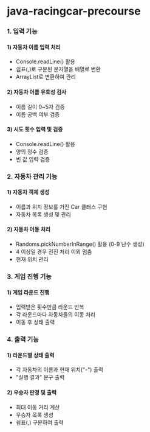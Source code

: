 # java-racingcar-precourse

### 1. 입력 기능
#### 1) 자동차 이름 입력 처리
- Console.readLine() 활용
- 쉼표(,)로 구분된 문자열을 배열로 변환
- ArrayList로 변환하여 관리


#### 2) 자동차 이름 유효성 검사
- 이름 길이 0~5자 검증
- 이름 공백 여부 검증

#### 3) 시도 횟수 입력 및 검증
- Console.readLine() 활용
- 양의 정수 검증
- 빈 값 입력 검증

### 2. 자동차 관리 기능
#### 1) 자동차 객체 생성
- 이름과 위치 정보를 가진 Car 클래스 구현
- 자동차 목록 생성 및 관리

#### 2) 자동차 이동 처리
- Randoms.pickNumberInRange() 활용 (0-9 난수 생성)
- 4 이상일 경우 전진 처리 이외 멈춤
- 현재 위치 관리

### 3. 게임 진행 기능
#### 1) 게임 라운드 진행
- 입력받은 횟수만큼 라운드 반복
- 각 라운드마다 자동차들의 이동 처리
- 이동 후 상태 출력

### 4. 출력 기능
#### 1) 라운드별 상태 출력
- 각 자동차의 이름과 현재 위치("-") 출력
- "실행 결과" 문구 출력

#### 2) 우승자 판정 및 출력
- 최대 이동 거리 계산
- 우승자 목록 생성
- 쉼표(,) 구분하여 출력
